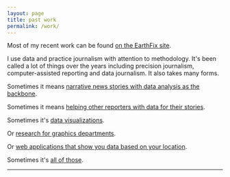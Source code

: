 ```yaml
---
layout: page
title: past work
permalink: /work/
---
```


Most of my recent work can be found [on the EarthFix site](http://www.opb.org/contributor/tony-schick/).  

I use data and practice journalism with attention to methodology. It's been called a lot of things over the years including precision journalism, computer-assisted reporting and data journalism. It also takes many forms.

Sometimes it means [narrative news stories with data analysis as the backbone](http://www.opb.org/news/series/portland-oregon-air-pollution-glass/neighbors-to-north-portland-polluter-say-deq-ignored-their-complaints/).

Sometimes it means [helping other reporters with data for their stories](http://www.opb.org/news/series/unprepared/unprepared-towns-along-coast-manage-tsunami-risk-in-different-ways/).

Sometimes it's [data visualizations](http://kuow.org/post/landslide-safety-all-over-map-washington).

Or [research for graphics departments](http://www.nationalgeographic.com/magazine/2016/03/global-food-waste-statistics/).

Or [web applications that show you data based on your location](http://www.opb.org/aftershock).

Sometimes it's [all of those](http://www.opb.org/news/article/backlog-grows-for-rangelands/).


---
